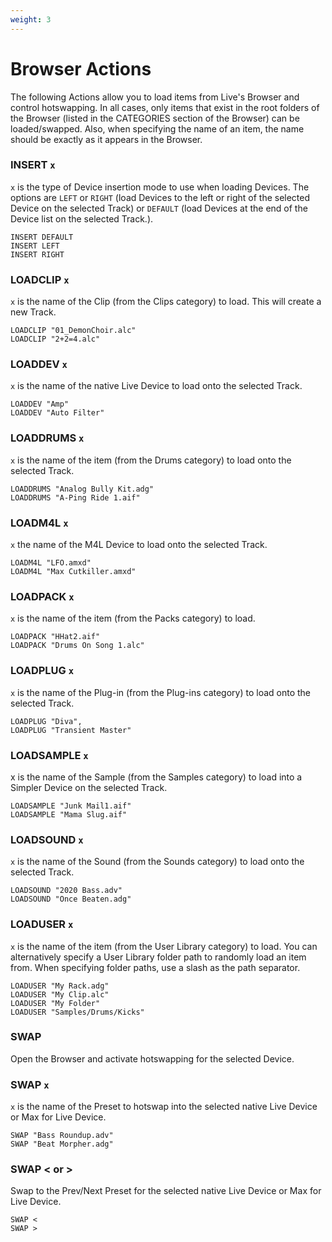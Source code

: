```yaml
---
weight: 3
---
```


# Browser Actions

The following Actions allow you to load items from Live's Browser and control hotswapping. In all cases, only items that exist in the root folders of the Browser (listed in the CATEGORIES section of the Browser) can be loaded/swapped. Also, when specifying the name of an item, the name should be exactly as it appears in the Browser.

### INSERT `x`

`x` is the type of Device insertion mode to use when loading Devices. The options are `LEFT` or `RIGHT` (load Devices to the left or right of the selected Device on the selected Track) or `DEFAULT` (load Devices at the end of the Device list on the selected Track.).

```
INSERT DEFAULT
INSERT LEFT
INSERT RIGHT
```

### LOADCLIP `x`

`x` is the name of the Clip (from the Clips category) to load. This will create a new Track.

```
LOADCLIP "01_DemonChoir.alc"
LOADCLIP "2+2=4.alc"
```

### LOADDEV `x`

`x` is the name of the native Live Device to load onto the selected Track. 

```
LOADDEV "Amp"
LOADDEV "Auto Filter"
```

### LOADDRUMS `x`

`x` is the name of the item (from the Drums category) to load onto the selected Track.

```
LOADDRUMS "Analog Bully Kit.adg"
LOADDRUMS "A-Ping Ride 1.aif"
```

### LOADM4L `x`

`x` the name of the M4L Device to load onto the selected Track. 

```
LOADM4L "LFO.amxd"
LOADM4L "Max Cutkiller.amxd"
```

### LOADPACK `x`

`x` is the name of the item (from the Packs category) to load.

```
LOADPACK "HHat2.aif"
LOADPACK "Drums On Song 1.alc"
```

### LOADPLUG `x`

`x` is the name of the Plug-in (from the Plug-ins category) to load onto the selected Track.

```
LOADPLUG "Diva",
LOADPLUG "Transient Master"
```

### LOADSAMPLE `x`

x is the name of the Sample (from the Samples category) to load into a Simpler Device on the selected Track.

```
LOADSAMPLE "Junk Mail1.aif"
LOADSAMPLE "Mama Slug.aif"
```

### LOADSOUND `x`

`x` is the name of the Sound (from the Sounds category) to load onto the selected Track.

```
LOADSOUND "2020 Bass.adv"
LOADSOUND "Once Beaten.adg"
```

### LOADUSER `x`

`x` is the name of the item (from the User Library category) to load. You can alternatively specify a User Library folder path to randomly load an item from. When specifying folder paths, use a slash as the path separator.

```
LOADUSER "My Rack.adg"
LOADUSER "My Clip.alc"
LOADUSER "My Folder"
LOADUSER "Samples/Drums/Kicks"
```

### SWAP

Open the Browser and activate hotswapping for the selected Device.

### SWAP `x`

`x` is the name of the Preset to hotswap into the selected native Live Device or Max for Live Device.

```
SWAP "Bass Roundup.adv"
SWAP "Beat Morpher.adg"
```

### SWAP < or >

Swap to the Prev/Next Preset for the selected native Live Device or Max for Live Device.

```
SWAP <
SWAP >
```
